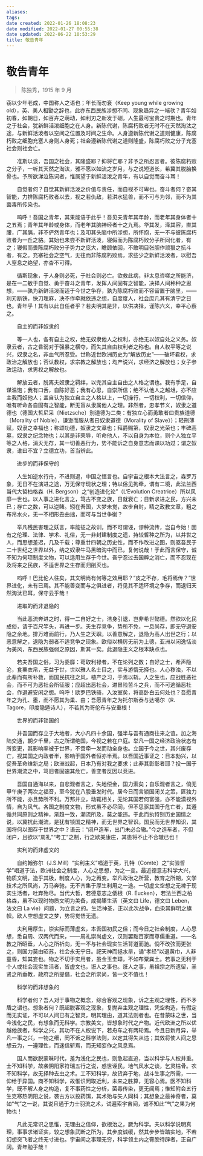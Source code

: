 ```yaml
---
aliases: 
tags: 
date created: 2022-01-26 18:08:23
date modified: 2022-01-27 00:55:38
date updated: 2022-06-22 10:53:29
title: 敬告青年
---
```


# 敬告青年

> 陈独秀，1915 年 9 月

窃以少年老成，中国称人之语也；年长而勿衰（Keep young while growing old），英、美人相勖之辞也，此亦东西民族涉想不同、现象趋异之一端欤？青年如初春，如朝日，如百卉之萌动，如利刃之新发于硎，人生最可宝贵之时期也。青年之于社会，犹新鲜活泼细胞之在人身。新陈代谢，陈腐朽败者无时不在天然淘汰之途，与新鲜活泼者以空间之位置及时间之生命。人身遵新陈代谢之道则健康，陈腐朽败之细胞充塞人身则人身死；社会遵新陈代谢之道则隆盛，陈腐朽败之分子充塞社会则社会亡。

　　准斯以谈，吾国之社会，其隆盛耶？抑将亡耶？非予之所忍言者。彼陈腐朽败之分子，一听其天然之淘汰，雅不愿以如流之岁月，与之说短道长，希冀其脱胎换骨也。予所欲涕泣陈词者，惟属望于新鲜活泼之青年，有以自觉而奋斗耳！

　　自觉者何？自觉其新鲜活泼之价值与责任，而自视不可卑也。奋斗者何？奋其智能，力排陈腐朽败者以去，视之若仇敌，若洪水猛兽，而不可与为邻，而不为其菌毒所传染也。

　　呜呼！吾国之青年，其果能语于此乎！吾见夫青年其年龄，而老年其身体者十之五焉；青年其年龄或身体，而老年其脑神经者十之九焉。华其发，泽其容，直其腰，广其膈，非不俨然青年也；及叩其头脑中所涉想，所怀抱，无一不与彼陈腐朽败者为一丘之貉。其始也未尝不新鲜活泼，寝假而为陈腐朽败分子所同化者，有之；寝假而畏陈腐朽败分子势力之庞大，瞻顾依回，不敢明目张胆作顽狠之抗斗者，有之。充塞社会之空气，无往而非陈腐朽败焉，求些少之新鲜活泼者，以慰吾人窒息之绝望，亦杳不可得。

　　循斯现象，于人身则必死，于社会则必亡。欲救此病，非太息咨嗟之所能济，是在一二敏于自觉、勇于奋斗之青年，发挥人间固有之智能，决择人间种种之思想，——孰为新鲜活泼而适于今世之争存，孰为陈腐朽败而不容留置于脑里，——利刃断铁，快刀理麻，决不作牵就依违之想，自度度人，社会庶几其有清宁之日也。青年乎！其有以此自任者乎？若夫明其是非，以供决择，谨陈六义，幸平心察之。

　　自主的而非奴隶的

　　等一人也，各有自主之权，绝无奴隶他人之权利，亦绝无以奴自处之义务。奴隶云者，古之昏弱对于强暴之横夺，而失其自由权利者之称也。自人权平等之说兴，奴隶之名，非血气所忍受。世称近世欧洲历史为“解放历史”——破坏君权，求政治之解放也；否认教权，求宗教之解放也；均产说兴，求经济之解放也；女子参政运动，求男权之解放也。

　　解放云者，脱离夫奴隶之羁绊，以完其自主自由之人格之谓也。我有手足，自谋温饱；我有口舌，自陈好恶；我有心思，自崇所信；绝不认他人之越俎，亦不应主我而奴他人；盖自认为独立自主之人格以上，一切操行，一切权利，一切信仰，唯有听命各自固有之智能，断无盲从隶属他人之理。非然者，忠孝节义，奴隶之道德也（德国大哲尼采〔Nietzsche〕别道德为二类：有独立心而勇敢者曰贵族道德〔Morality of Noble〕，谦逊而服从者曰奴隶道德〔Morality of Slave〕）；轻刑薄赋，奴隶之幸福也；称颂功德，奴隶之文章也；拜爵赐第，奴隶之光荣也；丰碑高墓，奴隶之纪念物也；以其是非荣辱，听命他人，不以自身为本位，则个人独立平等之人格，消灭无存，其一切善恶行为，势不能诉之自身意志而课以功过；谓之奴隶，谁曰不宜？立德立功，首当辨此。

　　进步的而非保守的

　　人生如逆水行舟，不进则退，中国之恒言也。自宇宙之根本大法言之，森罗万象，无日不在演进之途，万无保守现状之理；特以俗见拘牵，谓有二境，此法兰西当代大哲柏格森（H. Bergson）之“创造进化论”（L‘Evolution Creatrice）所以风靡一世也。以人事之进化言之，笃古不变之族，日就衰亡；日新求进之民，方兴未已；存亡之数，可以逆睹。矧在吾国，大梦未觉，故步自封，精之政教文章，粗之布帛水火，无一不相形丑曲拙，而可与当世争衡？

　　举凡残民害理之妖言，率能征之故训，而不可谓诬，谬种流传，岂自今始！固有之伦理、法律、学术、礼俗，无一非封建制度之遗，持较皙种之所为，以并世之人，而思想差迟，几及千载；尊重廿四朝之历史性，而不作改进之图，则驱吾民于二十世纪之世界以外，纳之奴隶牛马黑暗沟中而已，复何说哉！于此而言保守，诚不知为何项制度文物，可以适用生存于今世。吾宁忍过去国粹之消亡，而不忍现在及将来之民族，不适世界之生存而归削灭也。

　　呜呼！巴比伦人往矣，其文明尚有何等之效用耶？“皮之不存，毛将焉传？”世界进化，未有已焉。其不能善变而与之俱进者，将见其不适环境之争存，而退归天然淘汰已耳，保守云乎哉！

　　进取的而非退隐的

　　当此恶流奔进之时，得一二自好之士，洁身引退，岂非希世懿德。然欲以化民成俗，请于百尺竿头，再进一步。夫生存竞争，势所不免，一息尚存，即无守退安隐之余地。排万难而前行，乃人生之天职。以善意解之，退隐为高人出世之行；以恶意解之，退隐为弱者不适竞争之现象。欧俗以横厉无前为上德，亚洲以闲逸恬淡为美风，东西民族强弱之原因，斯其一矣。此退隐主义之根本缺点也。

　　若夫吾国之俗，习为委靡：苟取利禄者，不在论列之数；自好之士，希声隐沦，食粟衣帛，无益于世，世以雅人名士目之，实与游惰无择也。人心秽浊，不以此辈而有所补救，而国民抗往之风，植产之习，于焉以斩。人之生也，应战胜恶社会，而不可为恶社会所征服；应超出恶社会，进冒险苦斗之兵，而不可逃循恶社会，作退避安闲之想。呜呼！欧罗巴铁骑，入汝室矣，将高卧白云何处也？吾愿青年之为孔、墨，而不愿其为巢、由；吾愿青年之为托尔斯泰与达噶尔（R. Tagore，印度隐遁诗人），不若其为哥伦布与安重根！

　　世界的而非锁国的

　　并吾国而存立于大地者，大小凡四十余国，强半与吾有通商往来之谊。加之海陆交通，朝夕千里，古之所谓绝国，今视之若在户庭。举凡一国之经济政治状态有所变更，其影响率被于世界，不啻牵一发而动全身也。立国于今之世，其兴废存亡，视其国之内政者半，影响于国外者恒亦半焉。以吾国近事证之：日本勃兴，以促吾革命维新之局；欧洲战起，日本乃有对我之要求；此非其彰彰者耶？投一国于世界潮流之中，笃旧者固速其危亡，善变者反因以竞进。

　　吾国自通海以来，自悲观者言之，失地偿金，国力索矣；自乐观者言之，倘无甲午庚子两次之福音，至今犹在八股垂发时代。居今日而言锁国闭关之策，匪独力所不能，亦且势所不利。万邦并立，动辄相关，无论其国若何富强，亦不能漠视外情，自为风气。各国之制度文物，形式虽不必尽同，但不思驱其国于危亡者，其遵循共同原则之精神，渐趋一致，潮流所及，莫之能违。于此而执特别历史国情之说，以冀抗此潮流，是犹有锁国之精神，而无世界之智识。国民而无世界知识，其国将何以图存于世界之中？语云：“闭户造车，出门未必合辙。”今之造车者，不但闭户，且欲以“周礼”“考工”之制，行之欧美康庄，其患将不止不合辙已也！

　　实利的而非虚文的

　　自约翰弥尔（J.S.Mill）“实利主义”唱道于英，孔特（Comte）之“实验哲学”唱道于法，欧洲社会之制度，人心之思想，为之一变。最近德意志科学大兴，物质文明，造乎其极，制度人心，为之再变。举凡政治之所营，教育之所期，文学技术之所风尚，万马奔驰，无不齐集于厚生利用之一途。一切虚文空想之无裨于现实生活者，吐弃殆尽。当代大哲，若德意志之倭根（R. Eucken），若法兰西之柏格森，虽不以现时物质文明为美备，咸揭橥生活（英文曰 Life，德文曰 Leben，法文曰 La vie）问题，为立言之的。生活神圣，正以此次战争，血染其鲜明之旗帜。欧人空想虚文之梦，势将觉悟无遗。

　　夫利用厚生，崇实际而薄虚玄，本吾国初民之俗；而今日之社会制度，人心思想，悉自周、汉两代而来，——周礼崇尚虚文，汉则罢黜百家而尊儒重道。——名教之所昭垂，人心之所祈向，无一不与社会现实生活背道而驰。倘不改弦而更张之，则国力莫由昭苏，社会永无宁日。祀天神而拯水旱，诵“孝经”以退黄巾，人非童昏，知其妄也。物之不切于实用者，虽金玉圭璋，不如布粟粪土。若事之无利于个人或社会现实生活者，皆虚文也，诳人之事也。诳人之事，虽祖宗之所遗留，圣贤之所垂教，政府之所提倡，社会之所崇尚，皆一文不值也！

　　科学的而非想象的

　　科学者何？吾人对于事物之概念，综合客观之现象，诉之主观之理性，而不矛盾之谓也。想象者何？既超脱客观之现象，复抛弃主观之理性，凭空构造，有假定而无实证，不可以人间已有之智灵，明其理由，道其法则者也。在昔蒙昧之世，当今浅化之民，有想象而无科学。宗教美文，皆想象时代之产物。近代欧洲之所以优越他族者，科学之兴，其功不在人权说下，若舟车之有两轮焉。今且日新月异，举凡一事之兴，一物之细，罔不诉之科学法则，以定其得失从违；其效将使人间之思想云为，一遵理性，而迷信斩焉，而无知妄作之风息焉。

　　国人而欲脱蒙昧时代，羞为浅化之民也，则急起直追，当以科学与人权并重。士不知科学，故袭阴阳家符瑞五行之说，惑世诬民，地气风水之谈，乞灵枯骨。农不知科学，故无择种去虫之术。工不知科学，故货弃于地，战斗生事之所需，一一仰给于异国。商不知科学，故惟识罔取近利，未来之胜算，无容心焉。医不知科学，既不解人身之构造，复不事药性之分析，菌毒传染，更无闻焉；惟知附会五行生克寒热阴阳之说，袭古方以投药饵，其术殆与矢人同科；其想象之最神奇者，莫如“气”之一说，其说且通于力士羽流之术，试遍索宇宙间，诚不知此“气”之果为何物也！

　　凡此无常识之思惟，无理由之信仰，欲根治之，厥为科学。夫以科学说明真理，事事求诸证实，较之想象武断之所为，其步度诚缓，然其步步皆踏实地，不若幻想突飞者之终无寸进也。宇宙间之事理无穷，科学领土内之膏腴待辟者，正自广阔。青年勉乎哉！
